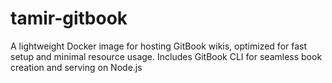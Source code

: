 # tamir-gitbook
A lightweight Docker image for hosting GitBook wikis, optimized for fast setup and minimal resource usage. Includes GitBook CLI for seamless book creation and serving on Node.js
